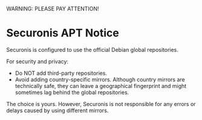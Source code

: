 WARNING: PLEASE PAY ATTENTION!

# Securonis APT Notice

Securonis is configured to use the official Debian global repositories.

For security and privacy:
- Do NOT add third-party repositories.
- Avoid adding country-specific mirrors. Although country mirrors are technically safe, they can leave a geographical fingerprint and might sometimes lag behind the global repositories.

The choice is yours. However, Securonis is not responsible for any errors or delays caused by using different mirrors.
